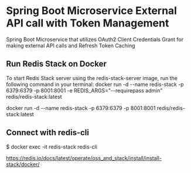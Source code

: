 # Spring Boot Microservice External API call with Token Management
Spring Boot Microservice that utilizes OAuth2 Client Credentials Grant for making external API calls and Refresh Token Caching

## Run Redis Stack on Docker
To start Redis Stack server using the redis-stack-server image, run the following command in your terminal:
docker run -d --name redis-stack -p 6379:6379 -p 8001:8001 -e REDIS_ARGS="--requirepass admin"  redis/redis-stack:latest

docker run -d --name redis-stack -p 6379:6379 -p 8001:8001 redis/redis-stack:latest


## Connect with redis-cli
$ docker exec -it redis-stack redis-cli

https://redis.io/docs/latest/operate/oss_and_stack/install/install-stack/docker/
